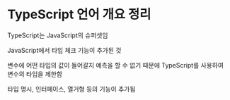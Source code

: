 # TypeScript 언어 개요 정리

TypeScript는 JavaScript의 슈퍼셋임

JavaScript에서 타입 체크 기능이 추가된 것

변수에 어떤 타입의 값이 들어갈지 예측을 할 수 없기 때문에 TypeScript를 사용하여 변수의 타입을 제한함

타입 명시, 인터페이스, 열거형 등의 기능이 추가됨
